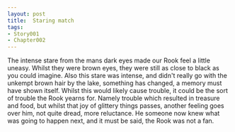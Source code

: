 ```yaml
---
layout: post
title:  Staring match
tags:
- Story001
- Chapter002
---
```


The intense stare from the mans dark eyes made our Rook feel a little uneasy.  Whilst they were brown eyes, they were still as close to black as you could imagine.  Also this stare was intense, and didn't really go with the unkempt brown hair by the lake, something has changed, a memory must have shown itself.  Whilst this would likely cause trouble, it could be the sort of trouble the Rook yearns for.  Namely trouble which resulted in treasure and food, but whilst that joy of glittery things passes, another feeling goes over him, not quite dread, more reluctance.  He someone now knew what was going to happen next, and it must be said, the Rook was not a fan.